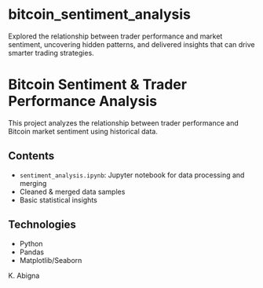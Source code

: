 # bitcoin_sentiment_analysis
Explored the relationship between trader performance and market  sentiment, uncovering hidden patterns, and delivered insights that can drive smarter trading  strategies.

# Bitcoin Sentiment & Trader Performance Analysis

This project analyzes the relationship between trader performance and Bitcoin market sentiment using historical data.

## Contents
- `sentiment_analysis.ipynb`: Jupyter notebook for data processing and merging
- Cleaned & merged data samples
- Basic statistical insights

## Technologies
- Python
- Pandas
- Matplotlib/Seaborn 


K. Abigna
